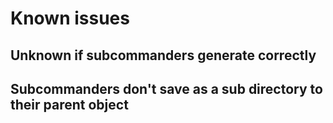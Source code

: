 # Known issues

## Unknown if subcommanders generate correctly

## Subcommanders don't save as a sub directory to their parent object
